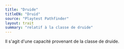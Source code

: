 ```yaml
---
title: "Druide"
titleEN: "Druid"
source: "Playtest Pathfinder"
layout: trait
summary: "relatif à la classe de druide"
---
```

Il s'agit d'une capacité provenant de la classe de druide.

